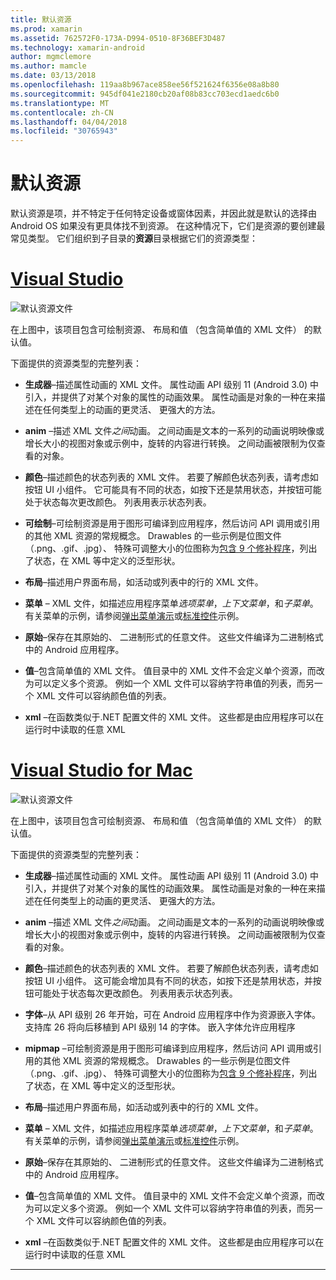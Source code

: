 ```yaml
---
title: 默认资源
ms.prod: xamarin
ms.assetid: 762572F0-173A-D994-0510-8F36BEF3D487
ms.technology: xamarin-android
author: mgmclemore
ms.author: mamcle
ms.date: 03/13/2018
ms.openlocfilehash: 119aa8b967ace858ee56f521624f6356e08a8b80
ms.sourcegitcommit: 945df041e2180cb20af08b83cc703ecd1aedc6b0
ms.translationtype: MT
ms.contentlocale: zh-CN
ms.lasthandoff: 04/04/2018
ms.locfileid: "30765943"
---
```

# <a name="default-resources"></a>默认资源

默认资源是项，并不特定于任何特定设备或窗体因素，并因此就是默认的选择由 Android OS 如果没有更具体找不到资源。 在这种情况下，它们是资源的要创建最常见类型。 它们组织到子目录的**资源**目录根据它们的资源类型：

# <a name="visual-studiotabvswin"></a>[Visual Studio](#tab/vswin)

![默认资源文件](default-resources-images/01-resource-files-vs.png)

在上图中，该项目包含可绘制资源、 布局和值 （包含简单值的 XML 文件） 的默认值。

下面提供的资源类型的完整列表：

-  **生成器**&ndash;描述属性动画的 XML 文件。
   属性动画 API 级别 11 (Android 3.0) 中引入，并提供了对某个对象的属性的动画效果。 属性动画是对象的一种在来描述在任何类型上的动画的更灵活、 更强大的方法。

-  **anim** &ndash;描述 XML 文件*之间*动画。 之间动画是文本的一系列的动画说明映像或增长大小的视图对象或示例中，旋转的内容进行转换。 之间动画被限制为仅查看的对象。

-  **颜色**&ndash;描述颜色的状态列表的 XML 文件。 若要了解颜色状态列表，请考虑如按钮 UI 小组件。
   它可能具有不同的状态，如按下还是禁用状态，并按钮可能处于状态每次更改颜色。 列表用表示状态列表。

-  **可绘制**&ndash;可绘制资源是用于图形可编译到应用程序，然后访问 API 调用或引用的其他 XML 资源的常规概念。
   Drawables 的一些示例是位图文件 （.png、.gif、.jpg）、 特殊可调整大小的位图称为[包含 9 个修补程序](https://developer.android.com/guide/topics/graphics/2d-graphics.html#nine-patch)，列出了状态，在 XML 等中定义的泛型形状。
 
-  **布局**&ndash;描述用户界面布局，如活动或列表中的行的 XML 文件。

-  **菜单** &ndash; XML 文件，如描述应用程序菜单*选项菜单*，*上下文菜单*，和*子菜单*。 有关菜单的示例，请参阅[弹出菜单演示](https://developer.xamarin.com/samples/monodroid/PopupMenuDemo/)或[标准控件](https://developer.xamarin.com/samples/mobile/StandardControls/)示例。

-  **原始**&ndash;保存在其原始的、 二进制形式的任意文件。 这些文件编译为二进制格式中的 Android 应用程序。

-  **值**&ndash;包含简单值的 XML 文件。 值目录中的 XML 文件不会定义单个资源，而改为可以定义多个资源。 例如一个 XML 文件可以容纳字符串值的列表，而另一个 XML 文件可以容纳颜色值的列表。

-  **xml** &ndash;在函数类似于.NET 配置文件的 XML 文件。 这些都是由应用程序可以在运行时中读取的任意 XML


# <a name="visual-studio-for-mactabvsmac"></a>[Visual Studio for Mac](#tab/vsmac)

![默认资源文件](default-resources-images/01-resource-files-xs.png)

在上图中，该项目包含可绘制资源、 布局和值 （包含简单值的 XML 文件） 的默认值。

下面提供的资源类型的完整列表：

-  **生成器**&ndash;描述属性动画的 XML 文件。
   属性动画 API 级别 11 (Android 3.0) 中引入，并提供了对某个对象的属性的动画效果。 属性动画是对象的一种在来描述在任何类型上的动画的更灵活、 更强大的方法。

-  **anim** &ndash;描述 XML 文件*之间*动画。 之间动画是文本的一系列的动画说明映像或增长大小的视图对象或示例中，旋转的内容进行转换。 之间动画被限制为仅查看的对象。

-  **颜色**&ndash;描述颜色的状态列表的 XML 文件。 若要了解颜色状态列表，请考虑如按钮 UI 小组件。
   这可能会增加具有不同的状态，如按下还是禁用状态，并按钮可能处于状态每次更改颜色。 列表用表示状态列表。

-  **字体**&ndash;从 API 级别 26 年开始，可在 Android 应用程序中作为资源嵌入字体。 支持库 26 将向后移植到 API 级别 14 的字体。 嵌入字体允许应用程序

-  **mipmap** &ndash;可绘制资源是用于图形可编译到应用程序，然后访问 API 调用或引用的其他 XML 资源的常规概念。
   Drawables 的一些示例是位图文件 （.png、.gif、.jpg）、 特殊可调整大小的位图称为[包含 9 个修补程序](https://developer.android.com/guide/topics/graphics/2d-graphics.html#nine-patch)，列出了状态，在 XML 等中定义的泛型形状。

-  **布局**&ndash;描述用户界面布局，如活动或列表中的行的 XML 文件。

-  **菜单** &ndash; XML 文件，如描述应用程序菜单*选项菜单*，*上下文菜单*，和*子菜单*。 有关菜单的示例，请参阅[弹出菜单演示](https://developer.xamarin.com/samples/monodroid/PopupMenuDemo/)或[标准控件](https://developer.xamarin.com/samples/mobile/StandardControls/)示例。

-  **原始**&ndash;保存在其原始的、 二进制形式的任意文件。 这些文件编译为二进制格式中的 Android 应用程序。

-  **值**&ndash;包含简单值的 XML 文件。 值目录中的 XML 文件不会定义单个资源，而改为可以定义多个资源。 例如一个 XML 文件可以容纳字符串值的列表，而另一个 XML 文件可以容纳颜色值的列表。

-  **xml** &ndash;在函数类似于.NET 配置文件的 XML 文件。 这些都是由应用程序可以在运行时中读取的任意 XML

-----
